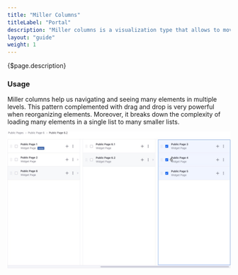 ```yaml
---
title: "Miller Columns"
titleLabel: "Portal"
description: "Miller columns is a visualization type that allows to move faster through several depth levels at same time."
layout: "guide"
weight: 1
---
```


<div class="page-description">{$page.description}</div>

### Usage

Miller columns help us navigating and seeing many elements in multiple levels. This pattern complemented with drag and drop is very powerful when reorganizing elements. Moreover, it breaks down the complexity of loading many elements in a single list to many smaller lists.

![Miller Columns with cells in different states](../../../images/MillerColumns.jpg)
